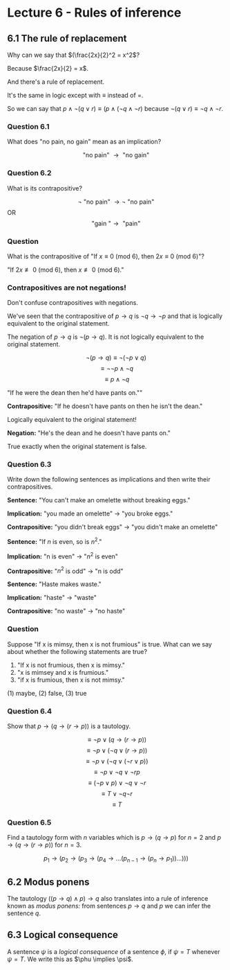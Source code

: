 # Lecture 6 - Rules of inference

## 6.1 The rule of replacement

Why can we say that $(\frac{2x}{2}^2 = x^2$?

Because $\frac{2x}{2} = x$.

And there's a rule of replacement.

It's the same in logic except with $\equiv$ instead of $=$.

So we can say that $p \land \neg(q \lor r) \equiv (p \land (\neg q \land \neg
r)$ because $\neg (q \lor r) \equiv \neg q \land \neg r$.

### Question 6.1

What does "no pain, no gain" mean as an implication?

$$ \text{"no pain" } \to \text{ "no gain"}$$

### Question 6.2

What is its contrapositive?

$$\neg \text{ "no pain" } \to \neg \text{ "no pain"}$$
OR
$$\text{"gain "} \to \text{ "pain"}$$

### Question

What is the contrapositive of "If $x \equiv 0$ (mod 6), then $2x \equiv 0$ (mod
6)"?

"If $2x \not\equiv 0$ (mod 6), then $x \not\equiv 0$ (mod 6)."

### Contrapositives are not negations!

Don't confuse contrapositives with negations.

We've seen that the contrapositive of $p \to q$ is $\neg q \to \neg p$ and that
is logically equivalent to the original statement.

The negation of $p \to q$ is $\neg (p \to q)$. It is not logically equivalent to
the original statement.

$$\neg (p \to q) \equiv \neg (\neg p \lor q)$$
$$\equiv \neg \neg p \land \neg q$$
$$\equiv p \land \neg q$$

"If he were the dean then he'd have pants on.""

**Contrapositive:** "If he doesn't have pants on then he isn't the dean."

Logically equivalent to the original statement!

**Negation:** "He's the dean and he doesn't have pants on."

True exactly when the original statement is false.

### Question 6.3

Write down the following sentences as implications and then write their
contrapositives.

**Sentence:** "You can't make an omelette without breaking eggs."

**Implication:** "you made an omelette" $\to$ "you broke eggs."

**Contrapositive:** "you didn't break eggs" $\to$ "you didn't make an omelette"

**Sentence:** "If $n$ is even, so is $n^2$."

**Implication:** "n is even" $\to$ "$n^2$ is even"

**Contrapositive:** "$n^2$ is odd" $\to$ "n is odd"

**Sentence:** "Haste makes waste."

**Implication:** "haste" $\to$ "waste"

**Contrapositive:** "no waste" $\to$ "no haste"

### Question

Suppose "If x is mimsy, then x is not frumious" is true. What can we say about
whether the following statements are true?

1. "If x is not frumious, then x is mimsy."
2. "x is mimsey and x is frumious."
3. "if x is frumious, then x is not mimsy."

(1) maybe, (2) false, (3) true

### Question 6.4

Show that $p \to (q \to (r \to p))$ is a tautology.

$$\equiv \neg p \lor (q \to (r \to p))$$
$$\equiv \neg p \lor (\neg q \lor (r \to p))$$
$$\equiv \neg p \lor (\neg q \lor (\neg r \lor p))$$
$$\equiv \neg p \lor \neg q \lor \neg r p$$
$$\equiv (\neg p \lor p) \lor \neg q \lor \neg r$$
$$\equiv T \lor \neg q \neg r$$
$$\equiv T$$

### Question 6.5

Find a tautology form with $n$ variables which is $p \to (q \to p)$ for $n=2$
and $p \to (q \to (r \to p))$ for $n=3$.

$$p_1 \to (p_2 \to (p_3 \to (p_4 \to \dots (p_{n-1} \to (p_n \to p_1 )) \dots
)))$$

## 6.2 Modus ponens

The tautology $((p \to q) \land p) \to q$ also translates into a rule of
inference known as _modus ponens:_ from sentences $p \to q$ and $p$ we can infer
the sentence $q$.

## 6.3 Logical consequence

A sentence $\psi$ is a _logical consequence_ of a sentence $\phi$, if $\psi = T$
whenever $\psi = T$. We write this as $\phu \implies \psi$.
